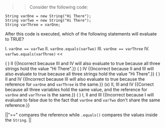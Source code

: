 >>Consider the following code:</p>
<pre><code class="java language-java">String varOne = new String("Hi There");
String varTwo = new String("Hi There");
String varThree = varOne;
</code></pre>
<p>After this code is executed, which of the following statements will evaluate to TRUE?</p>
<p>I. <code>varOne == varTwo</code>
II. <code>varOne.equals(varTwo)</code>
III. <code>varOne == varThree</code>
IV. <code>varTwo.equals(varThree)</code> <<

( ) II {{Incorrect because III and IV will also evaluate to true because all three strings hold the value "Hi There".}}
( ) IV {{Incorrect because II and III will also evaluate to true because all three strings hold the value "Hi There".}}
( ) II and IV {{Incorrect because III will also evaluate to true because the reference for <code>varOne</code> and <code>varThree</code> is the same.}}
(x) II, III and IV {{Correct because all three variables hold the same value, and the reference for <code>varOne</code> and <code>varThree</code> is the same.}}
( ) I, II and III {{Incorrect because I will evaluate to false due to the fact that <code>varOne</code> and <code>varTwo</code> don't share the same reference.}}

||"==" compares the reference while <code>.equals()</code> compares the values inside the <code>String</code>. ||
